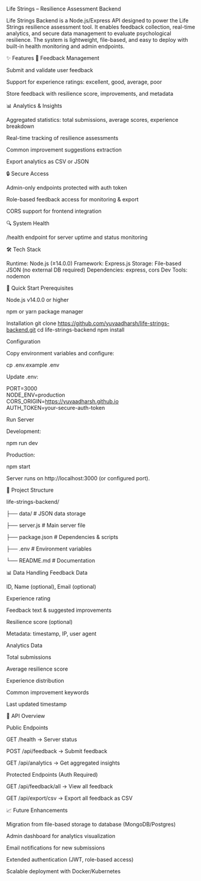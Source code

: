 Life Strings – Resilience Assessment Backend

Life Strings Backend is a Node.js/Express API designed to power the Life Strings resilience assessment tool. It enables feedback collection, real-time analytics, and secure data management to evaluate psychological resilience. The system is lightweight, file-based, and easy to deploy with built-in health monitoring and admin endpoints.

✨ Features
📝 Feedback Management

Submit and validate user feedback

Support for experience ratings: excellent, good, average, poor

Store feedback with resilience score, improvements, and metadata

📊 Analytics & Insights

Aggregated statistics: total submissions, average scores, experience breakdown

Real-time tracking of resilience assessments

Common improvement suggestions extraction

Export analytics as CSV or JSON

🔒 Secure Access

Admin-only endpoints protected with auth token

Role-based feedback access for monitoring & export

CORS support for frontend integration

🔍 System Health

/health endpoint for server uptime and status monitoring

🛠 Tech Stack

Runtime: Node.js (≥14.0.0)
Framework: Express.js
Storage: File-based JSON (no external DB required)
Dependencies: express, cors
Dev Tools: nodemon

🚀 Quick Start
Prerequisites

Node.js v14.0.0 or higher

npm or yarn package manager

Installation
git clone https://github.com/yuvaadharsh/life-strings-backend.git
cd life-strings-backend
npm install

Configuration

Copy environment variables and configure:

cp .env.example .env


Update .env:

PORT=3000  
NODE_ENV=production  
CORS_ORIGIN=https://yuvaadharsh.github.io  
AUTH_TOKEN=your-secure-auth-token  

Run Server

Development:

npm run dev


Production:

npm start


Server runs on http://localhost:3000
 (or configured port).

📂 Project Structure

life-strings-backend/


├── data/                 # JSON data storage


├── server.js             # Main server file


├── package.json          # Dependencies & scripts


├── .env                  # Environment variables


└── README.md             # Documentation

📊 Data Handling
Feedback Data

ID, Name (optional), Email (optional)

Experience rating

Feedback text & suggested improvements

Resilience score (optional)

Metadata: timestamp, IP, user agent

Analytics Data

Total submissions

Average resilience score

Experience distribution

Common improvement keywords

Last updated timestamp

🔗 API Overview

Public Endpoints

GET /health → Server status

POST /api/feedback → Submit feedback

GET /api/analytics → Get aggregated insights

Protected Endpoints (Auth Required)

GET /api/feedback/all → View all feedback

GET /api/export/csv → Export all feedback as CSV

📈 Future Enhancements

Migration from file-based storage to database (MongoDB/Postgres)

Admin dashboard for analytics visualization

Email notifications for new submissions

Extended authentication (JWT, role-based access)

Scalable deployment with Docker/Kubernetes


